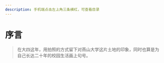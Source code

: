 ```yaml
---
description: 手机端点击左上角三条横杠，可查看目录
---
```


# 序言

> 在大四这年，用拍照的方式留下对燕山大学这片土地的印象，同时也算是为自己长达二十年的校园生活画上句号。

